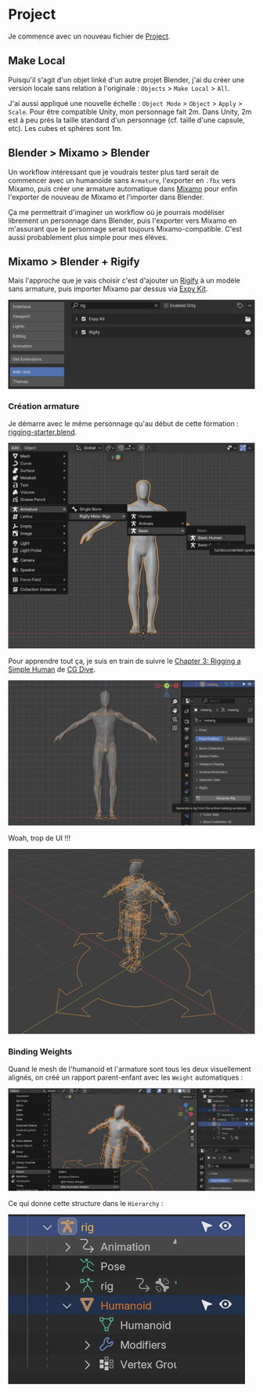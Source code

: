 # Project
Je commence avec un nouveau fichier de [Project](../blender/project/project-2024-12-16/).

## Make Local
Puisqu'il s'agit d'un objet linké d'un autre projet Blender, j'ai du créer une version locale sans relation à l'originale : `Objects` > `Make Local` > `All`.

J'ai aussi appliqué une nouvelle échelle : `Object Mode` > `Object` > `Apply` > `Scale`. Pour être compatible Unity, mon personnage fait 2m. Dans Unity, 2m est à peu près la taille standard d'un personnage (cf. taille d'une capsule, etc). Les cubes et sphères sont 1m.

## Blender > Mixamo > Blender
Un workflow intéressant que je voudrais tester plus tard serait de commencer avec un humanoïde sans `Armature`, l'exporter en `.fbx` vers Mixamo, puis créer une armature automatique dans [Mixamo](https://mixamo.com) pour enfin l'exporter de nouveau de Mixamo et l'importer dans Blender.

Ça me permettrait d'imaginer un workflow où je pourrais modéliser librement un personnage dans Blender, puis l'exporter vers Mixamo en m'assurant que le personnage serait toujours Mixamo-compatible. C'est aussi probablement plus simple pour mes élèves.

## Mixamo > Blender + Rigify
Mais l'approche que je vais choisir c'est d'ajouter un [Rigify]() à un modèle sans armature, puis importer Mixamo par dessus via [Expy Kit](https://github.com/pKrime/Expy-Kit).

![](images/blender-add-ons-rigify.png)

### Création armature

Je démarre avec le même personnage qu'au début de cette formation : [rigging-starter.blend](../blender/tutoriels/rigging/rigging-starter.blend).

![](images/blender-add-armature-rigify.png)

Pour apprendre tout ça, je suis en train de suivre le [Chapter 3: Rigging a Simple Human](https://youtu.be/dDNUjGgCNys?si=fQ3rewbcwi2hBQ1O) de [CG Dive](https://cgdive.com).

![](images/blender-generate-rig.png)

Woah, trop de UI !!!

![](images/blender-generated-rig.png)

### Binding Weights
Quand le mesh de l'humanoid et l'armature sont tous les deux visuellement alignés, on créé un rapport parent-enfant avec les `Weight` automatiques :

![](images/parent-with-automatic-weights.png)

Ce qui donne cette structure dans le `Hierarchy` :

![](images/blender-rig-parented-to-humanoid.png)
